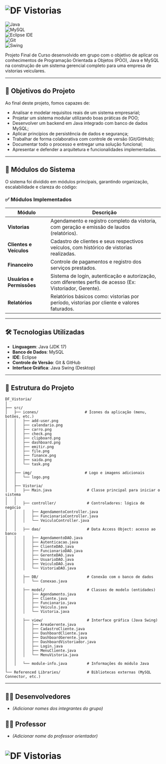 # ![DF Vistorias](header_df_vistorias.gif)

![Java](https://img.shields.io/badge/Java-21-orange?logo=java&logoColor=white)  
![MySQL](https://img.shields.io/badge/MySQL-Database-blue?logo=mysql&logoColor=white)  
![Eclipse IDE](https://img.shields.io/badge/Eclipse-IDE-purple?logo=eclipseide&logoColor=white)  
![Git](https://img.shields.io/badge/Git-Version%20Control-red?logo=git&logoColor=white)  
![Swing](https://img.shields.io/badge/Java-Swing-yellow?logo=coffeescript&logoColor=white)  

Projeto Final de Curso desenvolvido em grupo com o objetivo de aplicar os conhecimentos de Programação Orientada a Objetos (POO), Java e MySQL na construção de um sistema gerencial completo para uma empresa de vistorias veiculares.

---

## 🎯 Objetivos do Projeto  

Ao final deste projeto, fomos capazes de:  

- Analisar e modelar requisitos reais de um sistema empresarial;  
- Projetar um sistema modular utilizando boas práticas de POO;  
- Desenvolver um backend em Java integrado com banco de dados MySQL;  
- Aplicar princípios de persistência de dados e segurança;  
- Trabalhar de forma colaborativa com controle de versão (Git/GitHub);  
- Documentar todo o processo e entregar uma solução funcional;  
- Apresentar e defender a arquitetura e funcionalidades implementadas.  

---

## 🧩 Módulos do Sistema  

O sistema foi dividido em módulos principais, garantindo organização, escalabilidade e clareza do código:  

### ✅ Módulos Implementados  

| Módulo                        | Descrição                                                                                                                                         |
|-------------------------------|---------------------------------------------------------------------------------------------------------------------------------------------------|
| **Vistorias**                 | Agendamento e registro completo da vistoria, com geração e emissão de laudos (relatórios).                                                        |
| **Clientes e Veículos**       | Cadastro de clientes e seus respectivos veículos, com histórico de vistorias realizadas.                                                           |
| **Financeiro**                | Controle de pagamentos e registro dos serviços prestados.                                                                                         |
| **Usuários e Permissões**     | Sistema de login, autenticação e autorização, com diferentes perfis de acesso (Ex: Vistoriador, Gerente).                                       |
| **Relatórios**                | Relatórios básicos como: vistorias por período, vistorias por cliente e valores faturados.                                                        |

---

## 🛠️ Tecnologias Utilizadas  

- **Linguagem**: Java (JDK 17)  
- **Banco de Dados**: MySQL  
- **IDE**: Eclipse  
- **Controle de Versão**: Git & GitHub  
- **Interface Gráfica**: Java Swing (Desktop)  

---

## 📂 Estrutura do Projeto  

```
DF_Vistoria/
│
├── src/
│   ├── icones/                     # Ícones da aplicação (menu, botões, etc.)
│   │   ├── add-user.png
│   │   ├── calendario.png
│   │   ├── carro.png
│   │   ├── check.png
│   │   ├── clipboard.png
│   │   ├── dashboard.png
│   │   ├── emitir.png
│   │   ├── file.png
│   │   ├── finance.png
│   │   ├── saida.png
│   │   └── task.png
│   │
│   ├── img/                        # Logo e imagens adicionais
│   │   └── logo.png
│   │
│   ├── Vistoria/
│   │   ├── Main.java                # Classe principal para iniciar o sistema
│   │
│   │   ├── controller/              # Controladores: lógica de negócio
│   │   │   ├── AgendamentoController.java
│   │   │   ├── FuncionarioController.java
│   │   │   └── VeiculoController.java
│   │
│   │   ├── dao/                     # Data Access Object: acesso ao banco
│   │   │   ├── AgendamentoDAO.java
│   │   │   ├── Autenticacao.java
│   │   │   ├── ClienteDAO.java
│   │   │   ├── FuncionarioDAO.java
│   │   │   ├── GerenteDAO.java
│   │   │   ├── UsuarioDAO.java
│   │   │   ├── VeiculoDAO.java
│   │   │   └── VistoriaDAO.java
│   │
│   │   ├── DB/                      # Conexão com o banco de dados
│   │   │   └── Conexao.java
│   │
│   │   ├── model/                   # Classes de modelo (entidades)
│   │   │   ├── Agendamento.java
│   │   │   ├── Cliente.java
│   │   │   ├── Funcionario.java
│   │   │   ├── Veiculo.java
│   │   │   └── Vistoria.java
│   │
│   │   ├── view/                    # Interface gráfica (Java Swing)
│   │   │   ├── AreaGerente.java
│   │   │   ├── CadastroCliente.java
│   │   │   ├── DashboardCliente.java
│   │   │   ├── DashboardGerente.java
│   │   │   ├── DashboardVistoriador.java
│   │   │   ├── Login.java
│   │   │   ├── MenuCliente.java
│   │   │   └── MenuVistoria.java
│   │
│   │   └── module-info.java         # Informações do módulo Java
│
└── Referenced Libraries/            # Bibliotecas externas (MySQL Connector, etc.)
```

---

## 👨‍💻 Desenvolvedores  
- *(Adicionar nomes dos integrantes do grupo)*  

## 👨‍🏫 Professor  
- *(Adicionar nome do professor orientador)*  

# ![DF Vistorias](footer_df_vistorias.gif)